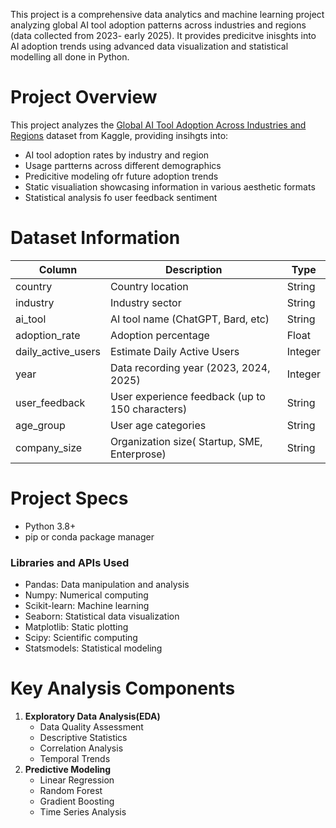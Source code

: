 This project is a comprehensive data analytics and machine learning project analyzing global AI tool adoption patterns across industries and regions (data collected from 2023- early 2025). It provides predicitve inisghts into AI adoption trends using advanced data visualization and statistical modelling all done in Python.

# **Project Overview**
This project analyzes the [Global AI Tool Adoption Across Industries and Regions]((https://www.kaggle.com/datasets/tfisthis/global-ai-tool-adoption-across-industries)) dataset from Kaggle, providing insihgts into: 
- AI tool adoption rates by industry and region
- Usage partterns across different demographics
- Predicitive modeling ofr future adoption trends
- Static visualiation showcasing information in various aesthetic formats
- Statistical analysis fo user feedback sentiment

# **Dataset Information**
| Column  | Description | Type |
|----------|----------|----------|
| country    | Country location     | String|
| industry    | Industry sector     | String|
| ai_tool    | AI tool name (ChatGPT, Bard, etc)     | String|
| adoption_rate    | Adoption percentage     | Float|
| daily_active_users    | Estimate Daily Active Users     | Integer|
| year    | Data recording year (2023, 2024, 2025)     | Integer|
| user_feedback    | User experience feedback (up to 150 characters)     |String|
| age_group    | User age categories     | String|
| company_size    | Organization size( Startup, SME, Enterprose)     | String|

# **Project Specs**
- Python 3.8+
- pip or conda package manager

### **Libraries and APIs Used**
- Pandas: Data manipulation and analysis
- Numpy: Numerical computing
- Scikit-learn: Machine learning
- Seaborn: Statistical data visualization
- Matplotlib: Static plotting
- Scipy: Scientific computing
- Statsmodels: Statistical modeling

# **Key Analysis Components**
1. **Exploratory Data Analysis(EDA)**
   - Data Quality Assessment
   - Descriptive Statistics
   - Correlation Analysis
   - Temporal Trends
2. **Predictive Modeling**
    - Linear Regression
    - Random Forest
    - Gradient Boosting
    - Time Series Analysis
